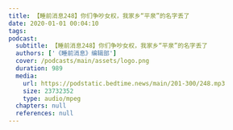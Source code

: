 ```yaml
---
title: 【睡前消息248】你们争吵女权，我家乡“平泉”的名字丢了
date: 2020-01-01 00:04:10
tags:
podcast:
  subtitle: 【睡前消息248】你们争吵女权，我家乡“平泉”的名字丢了
  authors: ['《睡前消息》编辑部']
  cover: /podcasts/main/assets/logo.png
  duration: 989
  media:
    url: https://podstatic.bedtime.news/main/201-300/248.mp3
    size: 23732352
    type: audio/mpeg
  chapters: null
  references: null
---
```

